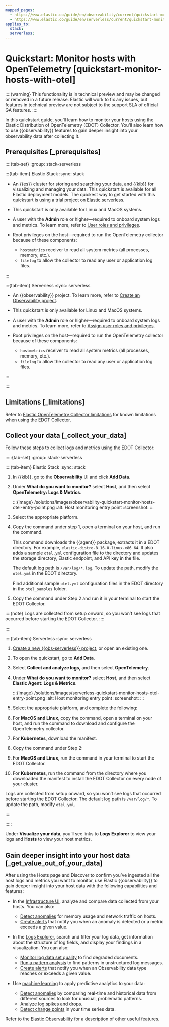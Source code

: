 ```yaml
---
mapped_pages:
  - https://www.elastic.co/guide/en/observability/current/quickstart-monitor-hosts-with-otel.html
  - https://www.elastic.co/guide/en/serverless/current/quickstart-monitor-hosts-with-otel.html
applies_to:
  stack:
  serverless:
---
```


# Quickstart: Monitor hosts with OpenTelemetry [quickstart-monitor-hosts-with-otel]

::::{warning}
This functionality is in technical preview and may be changed or removed in a future release. Elastic will work to fix any issues, but features in technical preview are not subject to the support SLA of official GA features.
::::


In this quickstart guide, you’ll learn how to monitor your hosts using the Elastic Distribution of OpenTelemetry (EDOT) Collector. You’ll also learn how to use {{observability}} features to gain deeper insight into your observability data after collecting it.


## Prerequisites [_prerequisites]

::::{tab-set}
:group: stack-serverless

:::{tab-item} Elastic Stack
:sync: stack

* An {{es}} cluster for storing and searching your data, and {{kib}} for visualizing and managing your data. This quickstart is available for all Elastic deployment models. The quickest way to get started with this quickstart is using a trial project on [Elastic serverless](https://docs.elastic.co/serverless/quickstart-monitor-hosts-with-otel.html).
* This quickstart is only available for Linux and MacOS systems.
* A user with the **Admin** role or higher—required to onboard system logs and metrics. To learn more, refer to [User roles and privileges](../../../deploy-manage/users-roles/cloud-organization/user-roles.md).
* Root privileges on the host—required to run the OpenTelemetry collector because of these components:

    * `hostmetrics` receiver to read all system metrics (all processes, memory, etc.).
    * `filelog` to allow the collector to read any user or application log files.

:::

:::{tab-item} Serverless
:sync: serverless

* An {{observability}} project. To learn more, refer to [Create an Observability project](../../../solutions/observability/get-started/create-an-observability-project.md).
* This quickstart is only available for Linux and MacOS systems.
* A user with the **Admin** role or higher—required to onboard system logs and metrics. To learn more, refer to [Assign user roles and privileges](../../../deploy-manage/users-roles/cloud-organization/user-roles.md#general-assign-user-roles).
* Root privileges on the host—required to run the OpenTelemetry collector because of these components:

    * `hostmetrics` receiver to read all system metrics (all processes, memory, etc.).
    * `filelog` to allow the collector to read any user or application log files.

:::

::::


## Limitations [_limitations]

Refer to [Elastic OpenTelemetry Collector limitations](https://github.com/elastic/opentelemetry/blob/main/docs/EDOT-collector/edot-collector-limitations.md) for known limitations when using the EDOT Collector.


## Collect your data [_collect_your_data]

Follow these steps to collect logs and metrics using the EDOT Collector:

:::::{tab-set}
:group: stack-serverless

::::{tab-item} Elastic Stack
:sync: stack

1. In {{kib}}, go to the **Observability** UI and click **Add Data**.
2. Under **What do you want to monitor?** select **Host**, and then select **OpenTelemetry: Logs & Metrics**.

    :::{image} /solutions/images/observability-quickstart-monitor-hosts-otel-entry-point.png
    :alt: Host monitoring entry point
    :screenshot:
    :::

3. Select the appropriate platform.
4. Copy the command under step 1, open a terminal on your host, and run the command.

    This command downloads the {{agent}} package, extracts it in a EDOT directory. For example, `elastic-distro-8.16.0-linux-x86_64`. It also adds a sample `otel.yml` configuration file to the directory and updates the storage directory, Elastic endpoint, and API key in the file.

    The default log path is `/var/log/*.log`. To update the path, modify the `otel.yml` in the EDOT directory.

    Find additional sample `otel.yml` configuration files in the EDOT directory in the `otel_samples` folder.

5. Copy the command under Step 2 and run it in your terminal to start the EDOT Collector.

::::{note}
Logs are collected from setup onward, so you won’t see logs that occurred before starting the EDOT Collector.
::::

::::

::::{tab-item} Serverless
:sync: serverless

1. [Create a new {{obs-serverless}} project](../../../solutions/observability/get-started/create-an-observability-project.md), or open an existing one.
2. To open the quickstart, go to **Add Data**.
3. Select **Collect and analyze logs**, and then select **OpenTelemetry**.
4. Under **What do you want to monitor?** select **Host**, and then select **Elastic Agent: Logs & Metrics**.

    :::{image} /solutions/images/serverless-quickstart-monitor-hosts-otel-entry-point.png
    :alt: Host monitoring entry point
    :screenshot:
    :::

5. Select the appropriate platform, and complete the following:
6. For **MacOS and Linux**, copy the command, open a terminal on your host, and run the command to download and configure the OpenTelemetry collector.
7. For **Kubernetes**, download the manifest.
8. Copy the command under Step 2:
9. For **MacOS and Linux**, run the command in your terminal to start the EDOT Collector.
10. For **Kubernetes**, run the command from the directory where you downloaded the manifest to install the EDOT Collector on every node of your cluster.

Logs are collected from setup onward, so you won’t see logs that occurred before starting the EDOT Collector. The default log path is `/var/log/*`. To update the path, modify `otel.yml`.

::::

:::::


Under **Visualize your data**, you’ll see links to **Logs Explorer** to view your logs and **Hosts** to view your host metrics.


## Gain deeper insight into your host data  [_get_value_out_of_your_data]

After using the Hosts page and Discover to confirm you’ve ingested all the host logs and metrics you want to monitor, use Elastic {{observability}} to gain deeper insight into your host data with the following capabilities and features:

* In the [Infrastructure UI](../../../solutions/observability/infra-and-hosts/analyze-infrastructure-host-metrics.md), analyze and compare data collected from your hosts. You can also:

    * [Detect anomalies](../../../solutions/observability/infra-and-hosts/detect-metric-anomalies.md) for memory usage and network traffic on hosts.
    * [Create alerts](../../../solutions/observability/incident-management/create-manage-rules.md) that notify you when an anomaly is detected or a metric exceeds a given value.

* In the [Logs Explorer](../../../solutions/observability/logs/logs-explorer.md), search and filter your log data, get information about the structure of log fields, and display your findings in a visualization. You can also:

    * [Monitor log data set quality](../../../solutions/observability/data-set-quality-monitoring.md) to find degraded documents.
    * [Run a pattern analysis](../../../explore-analyze/machine-learning/machine-learning-in-kibana/xpack-ml-aiops.md#log-pattern-analysis) to find patterns in unstructured log messages.
    * [Create alerts](../../../solutions/observability/incident-management/create-manage-rules.md) that notify you when an Observability data type reaches or exceeds a given value.

* Use [machine learning](../../../explore-analyze/machine-learning/machine-learning-in-kibana.md) to apply predictive analytics to your data:

    * [Detect anomalies](../../../explore-analyze/machine-learning/anomaly-detection.md) by comparing real-time and historical data from different sources to look for unusual, problematic patterns.
    * [Analyze log spikes and drops](../../../explore-analyze/machine-learning/machine-learning-in-kibana/xpack-ml-aiops.md#log-rate-analysis).
    * [Detect change points](../../../explore-analyze/machine-learning/machine-learning-in-kibana/xpack-ml-aiops.md#change-point-detection) in your time series data.


Refer to the [Elastic Observability](../../../solutions/observability.md) for a description of other useful features.